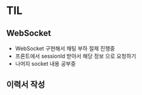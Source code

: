 # TIL

## WebSocket 
- WebSocket 구현해서 채팅 부하 절제 진행중
- 프론트에서 sessionId 받아서 해당 정보 으로 요청하기
- 나머지 socket 내용 공부중


## 이력서 작성